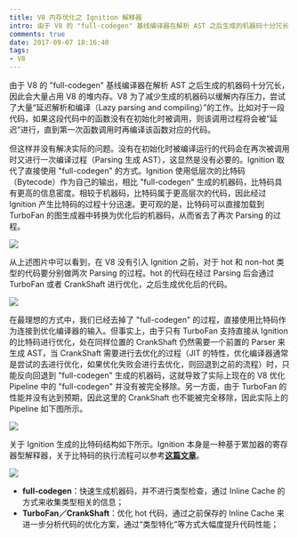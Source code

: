 ```yaml
---
title: V8 内存优化之 Ignition 解释器
intro: 由于 V8 的 "full-codegen" 基线编译器在解析 AST 之后生成的机器码十分冗长，因此会大量占用 V8 的堆内存。V8 为了减少生成的机器码以缓解内存压力，尝试了大量“延迟解析和编译（Lazy parsing and compiling）”的工作。比如对于一段代码，如果这段代码中的函数没有在初始化时被调用，则该调用过程将会被“延迟”进行，直到第一次函数调用时再编译该函数对应的代码。
comments: true
date: 2017-09-07 18:16:40
tags:
- V8
---
```


由于 V8 的 "full-codegen" 基线编译器在解析 AST 之后生成的机器码十分冗长，因此会大量占用 V8 的堆内存。V8 为了减少生成的机器码以缓解内存压力，尝试了大量“延迟解析和编译（Lazy parsing and compiling）”的工作。比如对于一段代码，如果这段代码中的函数没有在初始化时被调用，则该调用过程将会被“延迟”进行，直到第一次函数调用时再编译该函数对应的代码。

但这样并没有解决实际的问题。没有在初始化时被编译运行的代码会在再次被调用时又进行一次编译过程（Parsing 生成 AST），这显然是没有必要的。Ignition 取代了直接使用 "full-codegen" 的方式。Ignition 使用低层次的比特码（Bytecode）作为自己的输出，相比 "full-codegen" 生成的机器码，比特码具有更高的信息密度。相较于机器码，比特码属于更高层次的代码，因此经过 Ignition 产生比特码的过程十分迅速。更可观的是，比特码可以直接加载到 TurboFan 的图生成器中转换为优化后的机器码，从而省去了再次 Parsing 的过程。

![](1.png)

从上述图片中可以看到，在 V8 没有引入 Ignition 之前，对于 hot 和 non-hot 类型的代码要分别做两次 Parsing 的过程。hot 的代码在经过 Parsing 后会通过 TurboFan 或者 CrankShaft 进行优化，之后生成优化后的代码。

![](2.png)


在最理想的方式中，我们已经去掉了 "full-codegen" 的过程，直接使用比特码作为连接到优化编译器的输入。但事实上，由于只有 TurboFan 支持直接从 Ignition 的比特码进行优化，处在同样位置的 CrankShaft 仍然需要一个前置的 Parser 来生成 AST，当 CrankShaft 需要进行去优化的过程（JIT 的特性，优化编译器通常是尝试的去进行优化，如果优化失败会进行去优化，则回退到之前的流程）时，只能反向回退到 "full-codegen" 生成的机器码，这就导致了实际上现在的 V8 优化 Pipeline 中的 "full-codegen" 并没有被完全移除。另一方面，由于 TurboFan 的性能并没有达到预期，因此这里的 CrankShaft 也不能被完全移除，因此实际上的 Pipeline 如下图所示。

![](3.png)


关于 Ignition 生成的比特码结构如下所示。Ignition 本身是一种基于累加器的寄存器型解释器，关于比特码的执行流程可以参考<b>[这篇文章](https://medium.com/dailyjs/understanding-v8s-bytecode-317d46c94775)</b>。

![](4.png)


* **full-codegen**：快速生成机器码，并不进行类型检查，通过 Inline Cache 的方式来收集类型相关的信息；
* **TurboFan／CrankShaft**：优化 hot 代码，通过之前保存的 Inline Cache 来进一步分析代码的优化方案，通过“类型特化”等方式大幅度提升代码性能；

